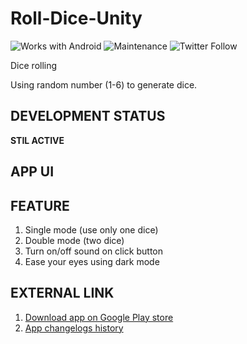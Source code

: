 # Roll-Dice-Unity

![Works with Android](https://img.shields.io/badge/Works_with-Android-green?style=flat-square)
![Maintenance](https://img.shields.io/maintenance/yes/2020?style=flat-square)
![Twitter Follow](https://img.shields.io/twitter/follow/kamal_ke_tu?label=Follow&style=social)

Dice rolling

Using random number (1-6) to generate dice.

## DEVELOPMENT STATUS

**STIL ACTIVE**

## APP UI

## FEATURE

1. Single mode (use only one dice)
2. Double mode (two dice)
3. Turn on/off sound on click button
4. Ease your eyes using dark mode

## EXTERNAL LINK

1. [Download app on Google Play store](https://play.google.com/store/apps/details?id=com.maple.DiceDadu)
2. [App changelogs history](https://telegra.ph/Virtual-Dice-Changelogs-04-21)
